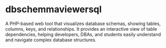 # dbschemmaviewersql
A PHP-based web tool that visualizes database schemas, showing tables, columns, keys, and relationships. It provides an interactive view of table dependencies, helping developers, DBAs, and students easily understand and navigate complex database structures.
